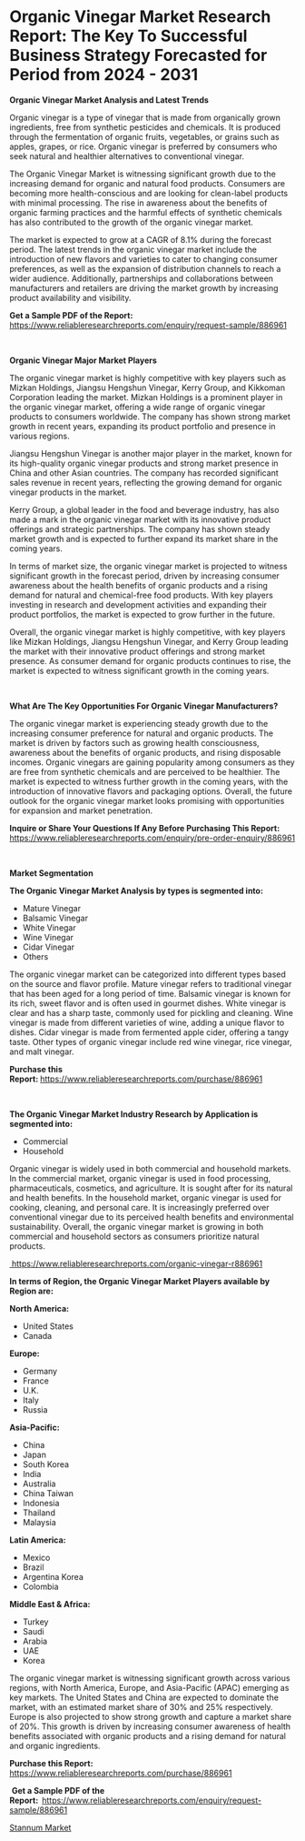 <p><h1>Organic Vinegar Market Research Report: The Key To Successful Business Strategy Forecasted for Period from 2024 - 2031</h1></p><p><strong>Organic Vinegar Market Analysis and Latest Trends</strong></p>
<p><p>Organic vinegar is a type of vinegar that is made from organically grown ingredients, free from synthetic pesticides and chemicals. It is produced through the fermentation of organic fruits, vegetables, or grains such as apples, grapes, or rice. Organic vinegar is preferred by consumers who seek natural and healthier alternatives to conventional vinegar.</p><p>The Organic Vinegar Market is witnessing significant growth due to the increasing demand for organic and natural food products. Consumers are becoming more health-conscious and are looking for clean-label products with minimal processing. The rise in awareness about the benefits of organic farming practices and the harmful effects of synthetic chemicals has also contributed to the growth of the organic vinegar market.</p><p>The market is expected to grow at a CAGR of 8.1% during the forecast period. The latest trends in the organic vinegar market include the introduction of new flavors and varieties to cater to changing consumer preferences, as well as the expansion of distribution channels to reach a wider audience. Additionally, partnerships and collaborations between manufacturers and retailers are driving the market growth by increasing product availability and visibility.</p></p>
<p><strong>Get a Sample PDF of the Report:&nbsp;</strong> <a href="https://www.reliableresearchreports.com/enquiry/request-sample/886961">https://www.reliableresearchreports.com/enquiry/request-sample/886961</a></p>
<p>&nbsp;</p>
<p><strong>Organic Vinegar Major Market Players</strong></p>
<p><p>The organic vinegar market is highly competitive with key players such as Mizkan Holdings, Jiangsu Hengshun Vinegar, Kerry Group, and Kikkoman Corporation leading the market. Mizkan Holdings is a prominent player in the organic vinegar market, offering a wide range of organic vinegar products to consumers worldwide. The company has shown strong market growth in recent years, expanding its product portfolio and presence in various regions.</p><p>Jiangsu Hengshun Vinegar is another major player in the market, known for its high-quality organic vinegar products and strong market presence in China and other Asian countries. The company has recorded significant sales revenue in recent years, reflecting the growing demand for organic vinegar products in the market.</p><p>Kerry Group, a global leader in the food and beverage industry, has also made a mark in the organic vinegar market with its innovative product offerings and strategic partnerships. The company has shown steady market growth and is expected to further expand its market share in the coming years.</p><p>In terms of market size, the organic vinegar market is projected to witness significant growth in the forecast period, driven by increasing consumer awareness about the health benefits of organic products and a rising demand for natural and chemical-free food products. With key players investing in research and development activities and expanding their product portfolios, the market is expected to grow further in the future.</p><p>Overall, the organic vinegar market is highly competitive, with key players like Mizkan Holdings, Jiangsu Hengshun Vinegar, and Kerry Group leading the market with their innovative product offerings and strong market presence. As consumer demand for organic products continues to rise, the market is expected to witness significant growth in the coming years.</p></p>
<p>&nbsp;</p>
<p><strong>What Are The Key Opportunities For Organic Vinegar Manufacturers?</strong></p>
<p><p>The organic vinegar market is experiencing steady growth due to the increasing consumer preference for natural and organic products. The market is driven by factors such as growing health consciousness, awareness about the benefits of organic products, and rising disposable incomes. Organic vinegars are gaining popularity among consumers as they are free from synthetic chemicals and are perceived to be healthier. The market is expected to witness further growth in the coming years, with the introduction of innovative flavors and packaging options. Overall, the future outlook for the organic vinegar market looks promising with opportunities for expansion and market penetration.</p></p>
<p><strong>Inquire or Share Your Questions If Any Before Purchasing This Report:</strong> <a href="https://www.reliableresearchreports.com/enquiry/pre-order-enquiry/886961">https://www.reliableresearchreports.com/enquiry/pre-order-enquiry/886961</a></p>
<p>&nbsp;</p>
<p><strong>Market Segmentation</strong></p>
<p><strong>The Organic Vinegar Market Analysis by types is segmented into:</strong></p>
<p><ul><li>Mature Vinegar</li><li>Balsamic Vinegar</li><li>White Vinegar</li><li>Wine Vinegar</li><li>Cidar Vinegar</li><li>Others</li></ul></p>
<p><p>The organic vinegar market can be categorized into different types based on the source and flavor profile. Mature vinegar refers to traditional vinegar that has been aged for a long period of time. Balsamic vinegar is known for its rich, sweet flavor and is often used in gourmet dishes. White vinegar is clear and has a sharp taste, commonly used for pickling and cleaning. Wine vinegar is made from different varieties of wine, adding a unique flavor to dishes. Cidar vinegar is made from fermented apple cider, offering a tangy taste. Other types of organic vinegar include red wine vinegar, rice vinegar, and malt vinegar.</p></p>
<p><strong>Purchase this Report:&nbsp;</strong><a href="https://www.reliableresearchreports.com/purchase/886961">https://www.reliableresearchreports.com/purchase/886961</a></p>
<p>&nbsp;</p>
<p><strong>The Organic Vinegar Market Industry Research by Application is segmented into:</strong></p>
<p><ul><li>Commercial</li><li>Household</li></ul></p>
<p><p>Organic vinegar is widely used in both commercial and household markets. In the commercial market, organic vinegar is used in food processing, pharmaceuticals, cosmetics, and agriculture. It is sought after for its natural and health benefits. In the household market, organic vinegar is used for cooking, cleaning, and personal care. It is increasingly preferred over conventional vinegar due to its perceived health benefits and environmental sustainability. Overall, the organic vinegar market is growing in both commercial and household sectors as consumers prioritize natural products.</p></p>
<p><a href="https://www.reliableresearchreports.com/organic-vinegar-r886961">&nbsp;https://www.reliableresearchreports.com/organic-vinegar-r886961</a></p>
<p><strong>In terms of Region, the Organic Vinegar Market Players available by Region are:</strong></p>
<p>
    <p> <strong> North America: </strong>
        <ul>
            <li>United States</li>
            <li>Canada</li>
        </ul>
        </p> 
    <p> <strong> Europe: </strong>
        <ul>
            <li>Germany</li>
            <li>France</li>
            <li>U.K.</li>
            <li>Italy</li>
            <li>Russia</li>
        </ul>
        </p> 
    <p> <strong> Asia-Pacific: </strong>
        <ul>
            <li>China</li>
            <li>Japan</li>
            <li>South Korea</li>
            <li>India</li>
            <li>Australia</li>
            <li>China Taiwan</li>
            <li>Indonesia</li>
            <li>Thailand</li>
            <li>Malaysia</li>
        </ul>
        </p> 
    <p> <strong> Latin America: </strong>
        <ul>
            <li>Mexico</li>
            <li>Brazil</li>
            <li>Argentina Korea</li>
            <li>Colombia</li>
        </ul>
        </p> 
    <p> <strong> Middle East & Africa: </strong>
        <ul>
            <li>Turkey</li>
            <li>Saudi</li>
            <li>Arabia</li>
            <li>UAE</li>
            <li>Korea</li>
        </ul>
    </p>
    </p>
<p><p>The organic vinegar market is witnessing significant growth across various regions, with North America, Europe, and Asia-Pacific (APAC) emerging as key markets. The United States and China are expected to dominate the market, with an estimated market share of 30% and 25% respectively. Europe is also projected to show strong growth and capture a market share of 20%. This growth is driven by increasing consumer awareness of health benefits associated with organic products and a rising demand for natural and organic ingredients.</p></p>
<p><strong>Purchase this Report: </strong><a href="https://www.reliableresearchreports.com/purchase/886961">https://www.reliableresearchreports.com/purchase/886961</a></p>
<p>&nbsp;<strong>Get a Sample PDF of the Report:&nbsp;&nbsp;</strong><a href="https://www.reliableresearchreports.com/enquiry/request-sample/886961">https://www.reliableresearchreports.com/enquiry/request-sample/886961</a></p>
<p><strong></strong></p>
<p><p><a href="https://shimmer-gardenia-37a.notion.site/Stannum-Market-Size-Market-Share-and-Global-Market-Analysis-Report-2024-2031-de0cb064fcda4fd9966c08d32efcc3b2">Stannum Market</a></p></p>